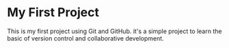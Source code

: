 # My First Project
This is my first project using Git and GitHub. it's a simple project to learn the basic of version control and collaborative development.
